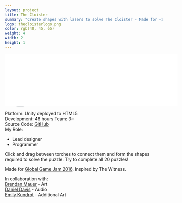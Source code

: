 ```yaml
---
layout: project
title: The Cloister
summary: "Create shapes with lasers to solve The Cloister - Made for <a href='http://globalgamejam.org/2016/games/cloister'>Global Game Jam 2016</a>, inspired by The Witness"
logo: thecloisterlogo.png
color: rgb(40, 45, 65)
weight: 4
width: 2
height: 1
---
```


<iframe src="//itch.io/embed/52901?linkback=true" 
  width="552" height="167" frameborder="0"></iframe>
  
Platform: Unity deployed to HTML5  
Development: 48 hours 
Team: 3~   
Source Code: [GitHub](https://github.com/foolmoron/TheCloister)  
My Role:  
  
* Lead designer
* Programmer    

Click and drag between torches to connect them and form the shapes required to solve the puzzle. Try to complete all 20 puzzles!

Made for [Global Game Jam 2016](http://globalgamejam.org/2016/games/cloister). Inspired by The Witness.

In collaboration with:  
[Brendan Mauer](http://brendanmauerart.com/) - Art  
[Daniel Davis](https://twitter.com/an0va) - Audio  
[Emily Kundrot](https://twitter.com/magical_grill) - Additional Art  